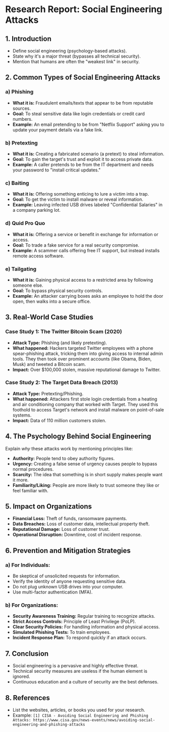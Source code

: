# Research Report: Social Engineering Attacks

## 1. Introduction
- Define social engineering (psychology-based attacks).
- State why it's a major threat (bypasses all technical security).
- Mention that humans are often the "weakest link" in security.

## 2. Common Types of Social Engineering Attacks

### a) Phishing
- **What it is:** Fraudulent emails/texts that appear to be from reputable sources.
- **Goal:** To steal sensitive data like login credentials or credit card numbers.
- **Example:** An email pretending to be from "Netflix Support" asking you to update your payment details via a fake link.

### b) Pretexting
- **What it is:** Creating a fabricated scenario (a pretext) to steal information.
- **Goal:** To gain the target's trust and exploit it to access private data.
- **Example:** A caller pretends to be from the IT department and needs your password to "install critical updates."

### c) Baiting
- **What it is:** Offering something enticing to lure a victim into a trap.
- **Goal:** To get the victim to install malware or reveal information.
- **Example:** Leaving infected USB drives labeled "Confidential Salaries" in a company parking lot.

### d) Quid Pro Quo
- **What it is:** Offering a service or benefit in exchange for information or access.
- **Goal:** To trade a fake service for a real security compromise.
- **Example:** A scammer calls offering free IT support, but instead installs remote access software.

### e) Tailgating
- **What it is:** Gaining physical access to a restricted area by following someone else.
- **Goal:** To bypass physical security controls.
- **Example:** An attacker carrying boxes asks an employee to hold the door open, then walks into a secure office.

## 3. Real-World Case Studies

### Case Study 1: The Twitter Bitcoin Scam (2020)
- **Attack Type:** Phishing (and likely pretexting).
- **What happened:** Hackers targeted Twitter employees with a phone spear-phishing attack, tricking them into giving access to internal admin tools. They then took over prominent accounts (like Obama, Biden, Musk) and tweeted a Bitcoin scam.
- **Impact:** Over $100,000 stolen, massive reputational damage to Twitter.

### Case Study 2: The Target Data Breach (2013)
- **Attack Type:** Pretexting/Phishing.
- **What happened:** Attackers first stole login credentials from a heating and air conditioning company that worked with Target. They used this foothold to access Target's network and install malware on point-of-sale systems.
- **Impact:** Data of 110 million customers stolen.

## 4. The Psychology Behind Social Engineering
Explain *why* these attacks work by mentioning principles like:
- **Authority:** People tend to obey authority figures.
- **Urgency:** Creating a false sense of urgency causes people to bypass normal procedures.
- **Scarcity:** The idea that something is in short supply makes people want it more.
- **Familiarity/Liking:** People are more likely to trust someone they like or feel familiar with.

## 5. Impact on Organizations
- **Financial Loss:** Theft of funds, ransomware payments.
- **Data Breaches:** Loss of customer data, intellectual property theft.
- **Reputational Damage:** Loss of customer trust.
- **Operational Disruption:** Downtime, cost of incident response.

## 6. Prevention and Mitigation Strategies

### a) For Individuals:
- Be skeptical of unsolicited requests for information.
- Verify the identity of anyone requesting sensitive data.
- Do not plug unknown USB drives into your computer.
- Use multi-factor authentication (MFA).

### b) For Organizations:
- **Security Awareness Training:** Regular training to recognize attacks.
- **Strict Access Controls:** Principle of Least Privilege (PoLP).
- **Clear Security Policies:** For handling information and physical access.
- **Simulated Phishing Tests:** To train employees.
- **Incident Response Plan:** To respond quickly if an attack occurs.

## 7. Conclusion
- Social engineering is a pervasive and highly effective threat.
- Technical security measures are useless if the human element is ignored.
- Continuous education and a culture of security are the best defenses.

## 8. References
- List the websites, articles, or books you used for your research.
- Example: `[1] CISA - Avoiding Social Engineering and Phishing Attacks: https://www.cisa.gov/news-events/news/avoiding-social-engineering-and-phishing-attacks`
